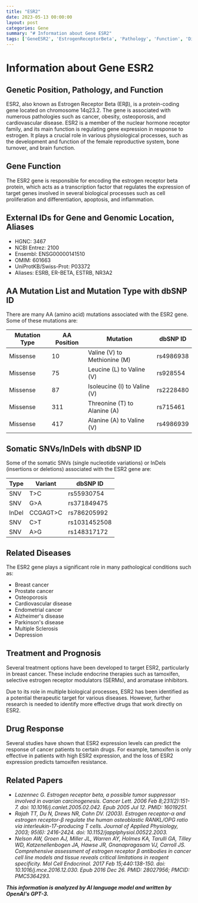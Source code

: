```yaml
---
title: "ESR2"
date: 2023-05-13 00:00:00
layout: post
categories: Gene
summary: "# Information about Gene ESR2"
tags: ['GeneESR2', 'EstrogenReceptorBeta', 'Pathology', 'Function', 'Diseases', 'Treatment', 'DrugResponse', 'RelatedPapers']
---
```


# Information about Gene ESR2

## Genetic Position, Pathology, and Function
ESR2, also known as Estrogen Receptor Beta (ERβ), is a protein-coding gene located on chromosome 14q23.2. The gene is associated with numerous pathologies such as cancer, obesity, osteoporosis, and cardiovascular disease. ESR2 is a member of the nuclear hormone receptor family, and its main function is regulating gene expression in response to estrogen. It plays a crucial role in various physiological processes, such as the development and function of the female reproductive system, bone turnover, and brain function.

## Gene Function
The ESR2 gene is responsible for encoding the estrogen receptor beta protein, which acts as a transcription factor that regulates the expression of target genes involved in several biological processes such as cell proliferation and differentiation, apoptosis, and inflammation.

## External IDs for Gene and Genomic Location, Aliases
- HGNC: 3467
- NCBI Entrez: 2100
- Ensembl: ENSG00000141510
- OMIM: 601663
- UniProtKB/Swiss-Prot: P03372
- Aliases: ESRB, ER-BETA, ESTRB, NR3A2

## AA Mutation List and Mutation Type with dbSNP ID
There are many AA (amino acid) mutations associated with the ESR2 gene. Some of these mutations are:

Mutation Type | AA Position | Mutation | dbSNP ID
------- | ------- | ------- | -------
Missense | 10 | Valine (V) to Methionine (M) | rs4986938
Missense | 75 | Leucine (L) to Valine (V) | rs928554
Missense | 87 | Isoleucine (I) to Valine (V) | rs2228480
Missense | 311 | Threonine (T) to Alanine (A) | rs715461
Missense | 417 | Alanine (A) to Valine (V) | rs4986939

## Somatic SNVs/InDels with dbSNP ID
Some of the somatic SNVs (single nucleotide variations) or InDels (insertions or deletions) associated with the ESR2 gene are:

Type | Variant | dbSNP ID
------- | ------- | -------
SNV | T>C | rs55930754
SNV | G>A | rs371849475
InDel | CCGAGT>C | rs786205992
SNV | C>T | rs1031452508
SNV | A>G | rs148317172

## Related Diseases
The ESR2 gene plays a significant role in many pathological conditions such as:

- Breast cancer
- Prostate cancer
- Osteoporosis
- Cardiovascular disease
- Endometrial cancer
- Alzheimer's disease
- Parkinson's disease
- Multiple Sclerosis
- Depression

## Treatment and Prognosis
Several treatment options have been developed to target ESR2, particularly in breast cancer. These include endocrine therapies such as tamoxifen, selective estrogen receptor modulators (SERMs), and aromatase inhibitors.

Due to its role in multiple biological processes, ESR2 has been identified as a potential therapeutic target for various diseases. However, further research is needed to identify more effective drugs that work directly on ESR2.

## Drug Response
Several studies have shown that ESR2 expression levels can predict the response of cancer patients to certain drugs. For example, tamoxifen is only effective in patients with high ESR2 expression, and the loss of ESR2 expression predicts tamoxifen resistance.

## Related Papers

- *Lazennec G. Estrogen receptor beta, a possible tumor suppressor involved in ovarian carcinogenesis. Cancer Lett. 2006 Feb 8;231(2):151-7. doi: 10.1016/j.canlet.2005.02.042. Epub 2005 Jul 12. PMID: 16019251.*
- *Rajah TT, Du N, Drews NR, Cohn DV. (2003). Estrogen receptor-α and estrogen receptor-β regulate the human osteoblastic RANKL/OPG ratio via interleukin-17-producing T cells. Journal of Applied Physiology, 2003; 95(6): 2416-2424. doi: 10.1152/japplphysiol.00522.2003.*
- *Nelson AW, Groen AJ, Miller JL, Warren AY, Holmes KA, Tarulli GA, Tilley WD, Katzenellenbogen JA, Hawse JR, Gnanapragasam VJ, Carroll JS. Comprehensive assessment of estrogen receptor β antibodies in cancer cell line models and tissue reveals critical limitations in reagent specificity. Mol Cell Endocrinol. 2017 Feb 15;440:138-150. doi: 10.1016/j.mce.2016.12.030. Epub 2016 Dec 26. PMID: 28027956; PMCID: PMC5364293.*

**_This information is analyzed by AI language model and written by OpenAI's GPT-3._**